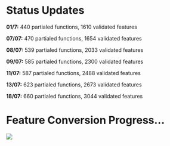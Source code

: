 # Status Updates

__01/7:__ 440 partialed functions, 1610 validated features

__07/07:__ 470 partialed functions, 1654 validated features

__08/07:__ 539 partialed functions, 2033 validated features

__09/07:__ 585 partialed functions, 2300 validated features

__11/07:__ 587 partialed functions, 2488 validated features

__13/07:__ 623 partialed functions, 2673 validated features

__18/07:__ 660 partialed functions, 3044 validated features

# Feature Conversion Progress...
![](https://geps.dev/progress/43)

